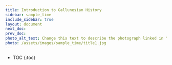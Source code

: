 ```yaml
---
title: Introduction to Gallunesian History
sidebar: sample_time
include_sidebar: true
layout: document
next_doc: 
prev_doc: 
photo_alt_text: Change this text to describe the photograph linked in "photo".
photo: /assets/images/sample_time/title1.jpg
---
```


* TOC
{:toc}

